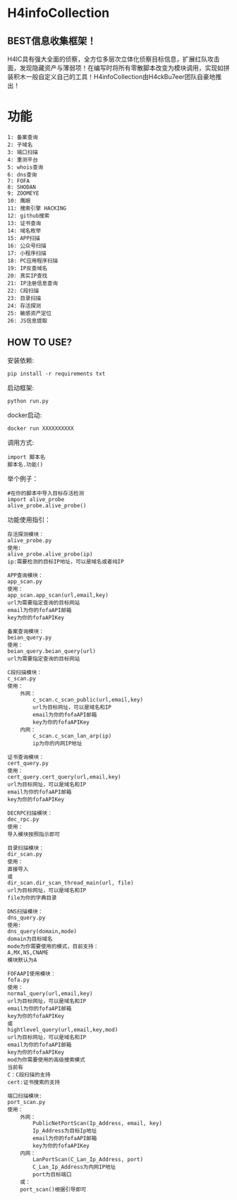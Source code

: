 # H4infoCollection
BEST信息收集框架！
---------------------
H4IC具有强大全面的侦察，全方位多层次立体化侦察目标信息，扩展红队攻击面，发现隐藏资产与薄弱项！在编写时将所有零散脚本改变为模块调用，实现如拼装积木一般自定义自己的工具！H4infoCollection由H4ckBu7eer团队自豪地推出！


# 功能
```
1: 备案查询
2: 子域名
3: 端口扫描
4: 重测平台
5: whois查询
6: dns查询
7: FOFA
8: SHODAN
9: ZOOMEYE
10: 鹰眼
11: 搜索引擎 HACKING
12: github搜索
13: 证书查询
14: 域名枚举
15: APP扫描
16: 公众号扫描
17: 小程序扫描
18: PC应用程序扫描
19: IP反查域名
20: 真实IP查找
21: IP注册信息查询
22: C段扫描
23: 目录扫描
24: 存活探测
25: 敏感资产定位
26: JS信息提取
```

HOW TO USE?
---------------------
安装依赖: 

```
pip install -r requirements txt
```

启动框架: 

```
python run.py
```

docker启动: 

```
docker run XXXXXXXXXX
```

调用方式: 

```
import 脚本名
脚本名.功能()
```

举个例子：
```
#在你的脚本中导入目标存活检测
import alive_probe
alive_probe.alive_probe()
```


功能使用指引：
```
存活探测模块：
alive_probe.py
使用:
alive_probe.alive_probe(ip)
ip:需要检测的目标IP地址，可以是域名或者纯IP

APP查询模块：
app_scan.py
使用：
app_scan.app_scan(url,email,key)
url为需要指定查询的目标网站
email为你的fofaAPI邮箱
key为你的fofaAPIKey

备案查询模块：
beian_query.py
使用：
beian_query.beian_query(url)
url为需要指定查询的目标网站

C段扫描模块：
c_scan.py
使用：
    外网：
        c_scan.c_scan_public(url,email,key)
        url为目标网址，可以是域名和IP
        email为你的fofaAPI邮箱
        key为你的fofaAPIKey
    内网：
        c_scan.c_scan_lan_arp(ip)
        ip为你的内网IP地址

证书查询模块：
cert_query.py
使用：
cert_query.cert_query(url,email,key)
url为目标网址，可以是域名和IP
email为你的fofaAPI邮箱
key为你的fofaAPIKey

DECRPC扫描模块：
dec_rpc.py
使用：
导入模块按照指示即可

目录扫描模块：
dir_scan.py
使用：
直接导入
或
dir_scan.dir_scan_thread_main(url, file)
url为目标网址，可以是域名和IP
file为你的字典目录

DNS扫描模块：
dns_query.py
使用:
dns_query(domain,mode)
domain为目标域名
mode为你需要使用的模式，目前支持：
A,MX,NS,CNAME
模块默认为A

FOFAAPI使用模块：
fofa.py
使用：
normal_query(url,email,key)
url为目标网址，可以是域名和IP
email为你的fofaAPI邮箱
key为你的fofaAPIKey
或
hightlevel_query(url,email,key,mod)
url为目标网址，可以是域名和IP
email为你的fofaAPI邮箱
key为你的fofaAPIKey
mod为你需要使用的高级搜索模式
当前有
C：C段扫描的支持
cert:证书搜索的支持

端口扫描模块:
port_scan.py
使用：
    外网：
        PublicNetPortScan(Ip_Address, email, key)
        Ip_Address为目标Ip地址
        email为你的fofaAPI邮箱
        key为你的fofaAPIKey
    内网：
        LanPortScan(C_Lan_Ip_Address, port)
        C_Lan_Ip_Address为内网IP地址
        port为目标端口
    或：
    port_scan()根据引导即可

```